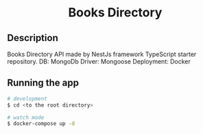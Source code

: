
<H1 align="center">Books Directory</H1>

## Description

Books Directory API made by NestJs framework TypeScript starter repository.
DB: MongoDb
Driver: Mongoose
Deployment: Docker

## Running the app

```bash
# development
$ cd <to the root directory>

# watch mode
$ docker-compose up -d


```
